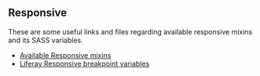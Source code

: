 ## Responsive

These are some useful links and files regarding available responsive mixins and its SASS variables.

* [Available Responsive mixins](available-mixins/responsive-cheat-sheet.scss)
* [Liferay Responsive breakpoint variables](https://github.com/liferay/com-liferay-frontend-css/blob/master/frontend-css-common/src/main/resources/META-INF/resources/liferay/_variables.scss)